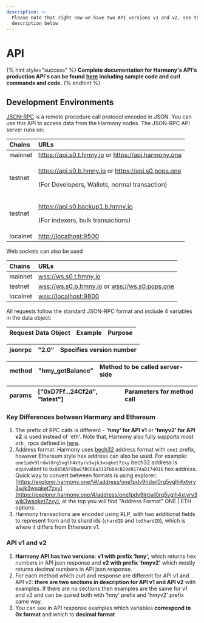 ```yaml
---
description: >-
  Please note that right now we have two API versions v1 and v2, see the
  description below
---
```


# API

{% hint style="success" %}
**Complete documentation for Harmony's API's production API's can be found** [**here**](https://api.hmny.io/?version=latest) **including sample code and curl commands and code.** 
{% endhint %}

## Development Environments

[JSON-RPC](https://en.wikipedia.org/wiki/JSON-RPC) is a remote procedure call protocol encoded in JSON. You can use this API to access data from the Harmony nodes. The JSON-RPC API server runs on:

<table>
  <thead>
    <tr>
      <th style="text-align:left">Chains</th>
      <th style="text-align:left">URLs</th>
    </tr>
  </thead>
  <tbody>
    <tr>
      <td style="text-align:left">mainnet</td>
      <td style="text-align:left"><a href="https://api.s0.t.hmny.io">https://api.s0.t.hmny.io</a> or <a href="https://api.harmony.one">https://api.harmony.one</a>
      </td>
    </tr>
    <tr>
      <td style="text-align:left">testnet</td>
      <td style="text-align:left">
        <p><a href="https://api.s0.b.hmny.io">https://api.s0.b.hmny.io</a> or <a href="https://api.s0.pops.one">https://api.s0.pops.one</a> 
        </p>
        <p>(For Developers, Wallets, normal transaction)</p>
      </td>
    </tr>
    <tr>
      <td style="text-align:left">testnet</td>
      <td style="text-align:left">
        <p><a href="https://api.s0.backup1.b.hmny.io">https://api.s0.backup1.b.hmny.io</a> 
        </p>
        <p>(For indexers, bulk transactions)</p>
      </td>
    </tr>
    <tr>
      <td style="text-align:left">localnet</td>
      <td style="text-align:left"><a href="http://localhost:9500">http://localhost:9500</a>
      </td>
    </tr>
  </tbody>
</table>

Web sockets can also be used

| Chains | URLs |
| :--- | :--- |
| mainnet | [wss://ws.s0.t.hmny.io](wss://ws.s0.t.hmny.io) |
| testnet | [wss://ws.s0.b.hmny.io](wss://ws.s0.pga.hmny.io) or [wss://ws.s0.pops.one](wss://ws.s0.pops.one) |
| localnet | [wss://localhost:9800](./) |

All requests follow the standard JSON-RPC format and include 4 variables in the data object:

| Request Data Object | Example | Purpose |
| :--- | :--- | :--- |


| jsonrpc | "2.0" | Specifies version number |
| :--- | :--- | :--- |


| method | "hmy\_getBalance" | Method to be called server-side |
| :--- | :--- | :--- |


| params | \["0xD7Ff...24Cf2d", "latest"\] | Parameters for method call |
| :--- | :--- | :--- |


### Key Differences between Harmony and Ethereum

1. The prefix of RPC calls is different - **'hmy' for API v1** or **'hmyv2' for API v2** is used instead of 'eth'. Note that, Harmony also fully supports most `eth_` rpcs defined in [here](https://eth.wiki/json-rpc/API).
2. Address format: Harmony uses [bech32](https://en.bitcoin.it/wiki/Bech32) address format with `one1` prefix, however Ethereum style hex address can also be used. For example: `one1pdv9lrdwl0rg5vglh4xtyrv3wjk3wsqket7zxy` bech32 address is equivalent to `0x0B585F8DaEfBC68a311FbD4cB20d9174aD174016` hex address. Quick way to convert between formats is using explorer: [https://explorer.harmony.one/\#/address/one1pdv9lrdwl0rg5vglh4xtyrv3wjk3wsqket7zxy](https://explorer.harmony.one/#/address/one1pdv9lrdwl0rg5vglh4xtyrv3wjk3wsqket7zxy), at the top you will find "Address Format" ONE \| ETH options.
3. Harmony transactions are encoded using RLP, with two additional fields to represent from and to shard ids \(`shardID` and `toShardID`\), which is where it differs from Ethereum v1.

### API v1 and v2

1. **Harmony API has two versions**: **v1 with prefix 'hmy',** which returns hex numbers in API json response and **v2 with prefix 'hmyv2'** which mostly returns decimal numbers in API json response.
2. For each method which curl and response are different for API v1 and API v2: **there are two sections in description for API v1 and API v2** with examples. If there are no sections then examples are the same for v1 and v2 and can be quired both with 'hmy' prefix and 'hmyv2' prefix same way.
3. You can see in API response examples which variables **correspond to 0x format** and which to **decimal format**

